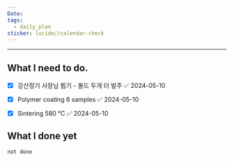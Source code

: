 ```yaml
---
Date: 
tags:
  - daily_plan
sticker: lucide//calendar-check
---
```

---
## What I need to do.

- [x] 강산정기 사장님 뵙기 - 몰드 두개 더 발주 ✅ 2024-05-10
- [x] Polymer coating 6 samples ✅ 2024-05-10
- [x] Sintering 580 °C ✅ 2024-05-10



## What I done yet
```tasks
not done
```
